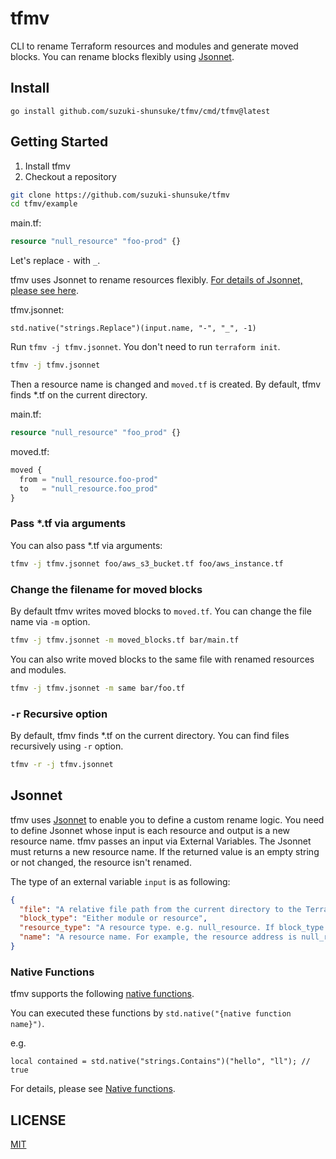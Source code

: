 # tfmv

CLI to rename Terraform resources and modules and generate moved blocks.
You can rename blocks flexibly using [Jsonnet](https://jsonnet.org).

## Install

```
go install github.com/suzuki-shunsuke/tfmv/cmd/tfmv@latest
```

## Getting Started

1. Install tfmv
1. Checkout a repository

```sh
git clone https://github.com/suzuki-shunsuke/tfmv
cd tfmv/example
```

main.tf:

```tf
resource "null_resource" "foo-prod" {}
```

Let's replace `-` with `_`.

tfmv uses Jsonnet to rename resources flexibly.
[For details of Jsonnet, please see here](#jsonnet).

tfmv.jsonnet:

```jsonnet
std.native("strings.Replace")(input.name, "-", "_", -1)
```

Run `tfmv -j tfmv.jsonnet`.
You don't need to run `terraform init`.

```sh
tfmv -j tfmv.jsonnet
```

Then a resource name is changed and `moved.tf` is created.
By default, tfmv finds *.tf on the current directory.

main.tf:

```tf
resource "null_resource" "foo_prod" {}
```

moved.tf:

```tf
moved {
  from = "null_resource.foo-prod"
  to   = "null_resource.foo_prod"
}
```

### Pass *.tf via arguments

You can also pass *.tf via arguments:

```sh
tfmv -j tfmv.jsonnet foo/aws_s3_bucket.tf foo/aws_instance.tf
```

### Change the filename for moved blocks

By default tfmv writes moved blocks to `moved.tf`.
You can change the file name via `-m` option.

```sh
tfmv -j tfmv.jsonnet -m moved_blocks.tf bar/main.tf
```

You can also write moved blocks to the same file with renamed resources and modules.

```sh
tfmv -j tfmv.jsonnet -m same bar/foo.tf
```

### `-r` Recursive option

By default, tfmv finds *.tf on the current directory.
You can find files recursively using `-r` option.

```sh
tfmv -r -j tfmv.jsonnet
```

## Jsonnet

tfmv uses [Jsonnet](https://jsonnet.org) to enable you to define a custom rename logic.
You need to define Jsonnet whose input is each resource and output is a new resource name.
tfmv passes an input via External Variables.
The Jsonnet must returns a new resource name.
If the returned value is an empty string or not changed, the resource isn't renamed.

The type of an external variable `input` is as following:

```json
{
  "file": "A relative file path from the current directory to the Terraform configuration file",
  "block_type": "Either module or resource",
  "resource_type": "A resource type. e.g. null_resource. If block_type is module, resource_type is empty",
  "name": "A resource name. For example, the resource address is null_resource.foo, the name is foo."
}
```

### Native Functions

tfmv supports the following [native functions](https://pkg.go.dev/github.com/google/go-jsonnet#NativeFunction).

You can executed these functions by `std.native("{native function name}")`.

e.g.

```jsonnet
local contained = std.native("strings.Contains")("hello", "ll"); // true
```

For details, please see [Native functions](docs/native-function.md).

## LICENSE

[MIT](LICENSE)
